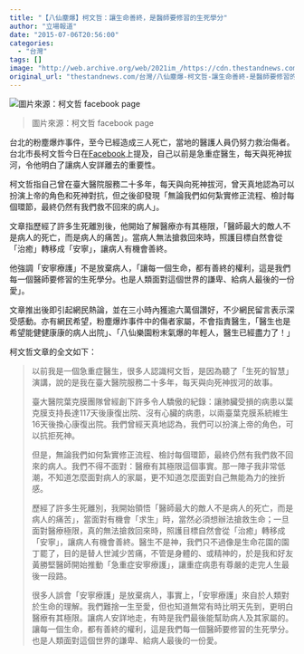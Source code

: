 ```yaml
---
title: "【八仙塵爆】柯文哲：讓生命善終，是醫師要修習的生死學分"
author: "立場報道"
date: "2015-07-06T20:56:00"
categories:
  - "台灣"
tags: []
image: "http://web.archive.org/web/2021im_/https://cdn.thestandnews.com/media/photos/cache/11667366_631648436937140_3848348026895108726_n20copy_1ZRKP_1200x0.png"
original_url: "thestandnews.com/台灣/八仙塵爆-柯文哲-讓生命善終-是醫師要修習的生死學分"
---
```

![圖片來源：柯文哲 facebook page](http://web.archive.org/web/2021im_/https://cdn.thestandnews.com/media/photos/cache/11667366_631648436937140_3848348026895108726_n20copy_1ZRKP_1200x0.png)

> 圖片來源：柯文哲 facebook page

台北的粉塵爆炸事件，至今已經造成三人死亡，當地的醫護人員仍努力救治傷者。台北市長柯文哲今日在[Facebook](http://web.archive.org/web/20210629015706/https://www.facebook.com/DoctorKoWJ/photos/a.136856586416330.19357.136845026417486/631648436937140/?type=1&theater)上提及，自己以前是急重症醫生，每天與死神拔河，令他明白了讓病人安詳離去的重要性。

柯文哲指自己曾在臺大醫院服務二十多年，每天與向死神拔河，曾天真地認為可以扮演上帝的角色和死神對抗，但之後卻發現「無論我們如何紮實修正流程、檢討每個環節，最終仍然有我們救不回來的病人」。

文章指歷經了許多生死離別後，他開始了解醫療亦有其極限，「醫師最大的敵人不是病人的死亡，而是病人的痛苦」。當病人無法搶救回來時，照護目標自然會從「治癒」轉移成「安寧」，讓病人有機會善終。

他強調「安寧療護」不是放棄病人，「讓每一個生命，都有善終的權利，這是我們每一個醫師要修習的生死學分。也是人類面對這個世界的謙卑、給病人最後的一份愛」。

文章推出後即引起網民熱論，並在三小時內獲逾六萬個讚好，不少網民留言表示深受感動。亦有網民希望，粉塵爆炸事件中的傷者家屬，不會指責醫生，「醫生也是希望能健健康康的病人出院」、「八仙樂園粉末氣爆的年輕人，醫生已經盡力了！」

柯文哲文章的全文如下：

> 以前我是一個急重症醫生，很多人認識柯文哲，是因為聽了「生死的智慧」演講，說的是我在臺大醫院服務二十多年，每天與向死神拔河的故事。
> 
> 臺大醫院葉克膜團隊曾經創下許多令人驕傲的紀錄：讓肺臟受損的病患以葉克膜支持長達117天後康復出院、沒有心臟的病患，以兩臺葉克膜系統維生16天後換心康復出院。我們曾經天真地認為，我們可以扮演上帝的角色，可以抗拒死神。
> 
> 但是，無論我們如何紮實修正流程、檢討每個環節，最終仍然有我們救不回來的病人。我們不得不面對：醫療有其極限這個事實。那一陣子我非常低潮，不知道怎麼面對病人的家屬，更不知道怎麼面對自己無能為力的挫折感。
> 
> 歷經了許多生死離別，我開始領悟「醫師最大的敵人不是病人的死亡，而是病人的痛苦」，當面對有機會「求生」時，當然必須想辦法搶救生命；一旦面對醫療極限，真的無法搶救回來時，照護目標自然會從「治癒」轉移成「安寧」，讓病人有機會善終。醫生不是神，我們只不過像是生命花園的園丁罷了，目的是替人世減少苦痛，不管是身體的、或精神的，於是我和好友黃勝堅醫師開始推動「急重症安寧療護」，讓重症病患有尊嚴的走完人生最後一段路。
> 
> 很多人誤會「安寧療護」是放棄病人，事實上，「安寧療護」來自於人類對於生命的理解。我們難捨一生至愛，但也知道無常有時比明天先到，更明白醫療有其極限。讓病人安詳地走，有時是我們最後能幫助病人及其家屬的。讓每一個生命，都有善終的權利，這是我們每一個醫師要修習的生死學分。也是人類面對這個世界的謙卑、給病人最後的一份愛。
